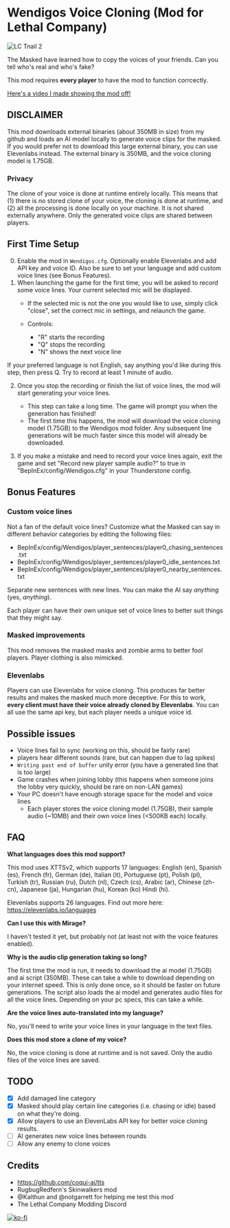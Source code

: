 # Wendigos Voice Cloning (Mod for Lethal Company)

![LC Tnail 2](https://github.com/TimShaw1/Wendigos-Mod/assets/70497517/6f0e6168-82bd-4dbc-9c53-d15a2ea5027a)

The Masked have learned how to copy the voices of your friends. Can you tell who's real and who's fake?

This mod requires **every player** to have the mod to function corrcectly.

[Here's a video I made showing the mod off!](https://youtu.be/PNsyplFd2WU) 

## DISCLAIMER
This mod downloads external binaries (about 350MB in size) from my github and loads an AI model locally to generate voice clips for the masked. If you would prefer not to download this large external binary, you can use Elevenlabs instead. The external binary is 350MB, and the voice cloning model is 1.75GB.

### Privacy
The clone of your voice is done at runtime entirely locally. This means that (1) there is no stored clone of your voice, the cloning is done at runtime, and (2) all the processing is done locally on your machine. It is not shared externally anywhere. Only the generated voice clips are shared between players.

## First Time Setup
0. Enable the mod in `Wendigos.cfg`. Optionally enable Elevenlabs and add API key and voice ID. Also be sure to set your language and add custom voice lines (see Bonus Features).
1. When launching the game for the first time, you will be asked to record some voice lines. Your current selected mic will be displayed. 
    - If the selected mic is not the one you would like to use, simply click "close", set the correct mic in settings, and relaunch the game.

    - Controls:
      - "R" starts the recording
      - "Q" stops the recording
      - "N" shows the next voice line
     
If your preferred language is not English, say anything you'd like during this step, then press Q. Try to record at least 1 minute of audio.

2. Once you stop the recording or finish the list of voice lines, the mod will start generating your voice lines.
    - This step can take a long time. The game will prompt you when the generation has finished!
    - The first time this happens, the mod will download the voice cloning model (1.75GB) to the Wendigos mod folder. Any subsequent line generations will be much faster since this model will already be downloaded.

3. If you make a mistake and need to record your voice lines again, exit the game and set "Record new player sample audio?" to true in "BepInEx/config/Wendigos.cfg" in your Thunderstone config.

## Bonus Features
### Custom voice lines
Not a fan of the default voice lines? Customize what the Masked can say in different behavior categories by editing the following files:
- BepInEx/config/Wendigos/player_sentences/player0_chasing_sentences.txt
- BepInEx/config/Wendigos/player_sentences/player0_idle_sentences.txt
- BepInEx/config/Wendigos/player_sentences/player0_nearby_sentences.txt

Separate new sentences with new lines. You can make the AI say _anything_ (yes, _anything_).

Each player can have their own unique set of voice lines to better suit things that they might say.

### Masked improvements
This mod removes the masked masks and zombie arms to better fool players. Player clothing is also mimicked.

### Elevenlabs
Players can use Elevenlabs for voice cloning. This produces far better results and makes the masked much more deceptive. For this to work, **every client must have their voice already cloned by Elevenlabs**. You can all use the same api key, but each player needs a unique voice id.

## Possible issues
- Voice lines fail to sync (working on this, should be fairly rare)
- players hear different sounds (rare, but can happen due to lag spikes)
- `Writing past end of buffer` unity error (you have a generated line that is too large)
- Game crashes when joining lobby (this happens when someone joins the lobby very quickly, should be rare on non-LAN games)
- Your PC doesn't have enough storage space for the model and voice lines
    - Each player stores the voice cloning model (1.75GB), their sample audio (~10MB) and their own voice lines (<500KB each) locally.

## FAQ
**What languages does this mod support?**

This mod uses XTTSv2, which supports 17 languages: English (en), Spanish (es), French (fr), German (de), Italian (it), Portuguese (pt), Polish (pl), Turkish (tr), Russian (ru), Dutch (nl), Czech (cs), Arabic (ar), Chinese (zh-cn), Japanese (ja), Hungarian (hu), Korean (ko) Hindi (hi).

Elevenlabs supports 26 languages. Find out more here: https://elevenlabs.io/languages

**Can I use this with Mirage?**

I haven't tested it yet, but probably not (at least not with the voice features enabled).

**Why is the audio clip generation taking so long?**

The first time the mod is run, it needs to download the ai model (1.75GB) and ai script (350MB). These can take a while to download depending on your internet speed. This is only done once, so it should be faster on future generations. The script also loads the ai model and generates audio files for all the voice lines. Depending on your pc specs, this can take a while.

**Are the voice lines auto-translated into my language?**

No, you'll need to write your voice lines in your language in the text files.

**Does this mod store a clone of my voice?**

No, the voice cloning is done at runtime and is not saved. Only the audio files of the voice lines are saved.

## TODO
  - [x] Add damaged line category
  - [x] Masked should play certain line categories (i.e. chasing or idle) based on what they're doing.
  - [x] Allow players to use an ElevenLabs API key for better voice cloning results.
  - [ ] AI generates new voice lines between rounds
  - [ ] Allow any enemy to clone voices

## Credits
- https://github.com/coqui-ai/tts
- RugbugRedfern's Skinwalkers mod
- @Kalthun and @notgarrett for helping me test this mod
- The Lethal Company Modding Discord 

[![ko-fi](https://ko-fi.com/img/githubbutton_sm.svg)](https://ko-fi.com/Y8Y6ZWLYH)

